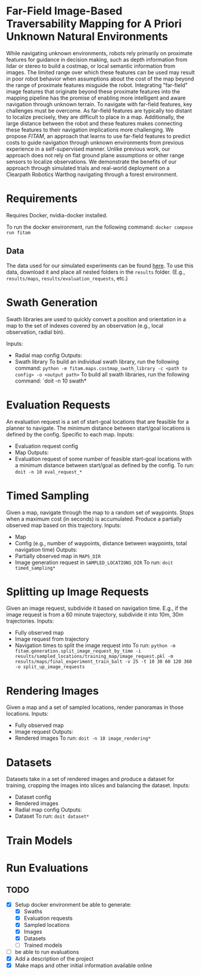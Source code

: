 # Far-Field Image-Based Traversability Mapping for **A Priori** Unknown Natural Environments

While navigating unknown environments, robots rely primarily on proximate features for guidance in decision making, such as depth information from lidar or stereo to build a costmap, or local semantic information from images. The limited range over which these features can be used may result in poor robot behavior when assumptions about the cost of the map beyond the range of proximate features misguide the robot. Integrating "far-field" image features that originate beyond these proximate features into the mapping pipeline has the promise of enabling more intelligent and aware navigation through unknown terrain. To navigate with far-field features, key challenges must be overcome. As far-field features are typically too distant to localize precisely, they are difficult to place in a map. Additionally, the large distance between the robot and these features makes connecting these features to their navigation implications more challenging. We propose *FITAM*, an approach that learns to use far-field features to predict costs to guide navigation through unknown environments from previous experience in a self-supervised manner. Unlike previous work, our approach does not rely on flat ground plane assumptions or other range sensors to localize observations. We demonstrate the benefits of our approach through simulated trials and real-world deployment on a Clearpath Robotics Warthog navigating through a forest environment.

# Requirements

Requires Docker, nvidia-docker installed.

To run the docker environment, run the following command:
`docker compose run fitam`

## Data

The data used for our simulated experiments can be found [here](https://drive.google.com/drive/folders/1H4AjAfGtS2qcKoP4iL32NAUBd4-wQmC6?usp=sharing). To use this data, download it and place all nested folders in the `results` folder. (E.g., `results/maps`, `results/evaluation_requests`, etc.)

# Swath Generation

Swath libraries are used to quickly convert a position and orientation in a map to the set of indexes covered by an observation (e.g., local observation, radial bin).

Inputs:

- Radial map config
Outputs:
- Swath library
To build an individual swath library, run the following command:
`python -m fitam.maps.costmap_swath_library -c <path to config> -o <output path>`
To build all swath libraries, run the following command:
`doit -n 10 swath*

# Evaluation Requests

An evaluation request is a set of start-goal locations that are feasible for a planner to navigate. The minimum distance between start/goal locations is defined by the config. Specific to each map.
Inputs:

- Evaluation request config
- Map
Outputs:
- Evaluation request of some number of feasible start-goal locations with a minimum distance between start/goal as defined by the config.
To run:
`doit -n 10 eval_request_*`

# Timed Sampling

Given a map, navigate through the map to a random set of waypoints. Stops when a maximum cost (in seconds) is accumulated. Produce a partially observed map based on this trajectory.
Inputs:

- Map
- Config (e.g., number of waypoints, distance between waypoints, total navigation time)
Outputs:
- Partially observed map in `MAPS_DIR`
- Image generation request in `SAMPLED_LOCATIONS_DIR`
To run:
`doit timed_sampling*`

# Splitting up Image Requests

Given an image request, subdivide it based on navigation time. E.g., if the image request is from a 60 minute trajectory, subdivide it into 10m, 30m trajectories.
Inputs:

- Fully observed map
- Image request from trajectory
- Navigation times to split the image request into
To run:
```python -m fitam.generation.split_image_request_by_time -i results/sampled_locations/training_map/image_request.pkl -m results/maps/final_experiment_train_balt -v 25 -t 10 30 60 120 360 -o split_up_image_requests```

# Rendering Images
Given a map and a set of sampled locations, render panoramas in those locations.
Inputs:
- Fully observed map
- Image request
Outputs:
- Rendered images
To run: 
`doit -n 10 image_rendering*`

# Datasets
Datasets take in a set of rendered images and produce a dataset for training, cropping the images into slices and balancing the dataset.
Inputs:
- Dataset config 
- Rendered images
- Radial map config
Outputs:
- Dataset
To run:
`doit dataset*`

# Train Models


# Run Evaluations


## TODO

- [x] Setup docker environment
be able to generate:  
  - [x] Swaths
  - [x] Evaluation requests
  - [x] Sampled locations
  - [x] Images
  - [x] Datasets
  - [ ] Trained models
- [ ] be able to run evaluations
- [x] Add a description of the project
- [x] Make maps and other initial information available online
